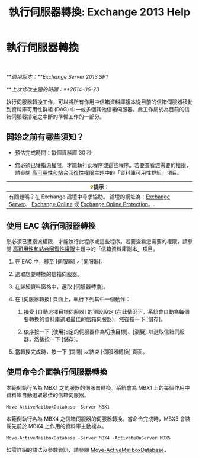 ﻿---
title: '執行伺服器轉換: Exchange 2013 Help'
TOCTitle: 執行伺服器轉換
ms:assetid: ffcefd56-b0a0-4229-9011-fff4197b7c74
ms:mtpsurl: https://technet.microsoft.com/zh-tw/library/Dd298187(v=EXCHG.150)
ms:contentKeyID: 62523865
ms.date: 05/21/2018
mtps_version: v=EXCHG.150
ms.translationtype: MT
---

# 執行伺服器轉換

 

_**適用版本：**Exchange Server 2013 SP1_

_**上次修改主題的時間：**2014-06-23_

執行伺服器轉換工作，可以將所有作用中信箱資料庫複本從目前的信箱伺服器移動到資料庫可用性群組 (DAG) 中一或多個其他信箱伺服器。此工作屬於為目前的信箱伺服器排定之中斷的準備工作的一部分。

## 開始之前有哪些須知？

  - 預估完成時間：每個資料庫 30 秒

  - 您必須已獲指派權限，才能執行此程序或這些程序。若要查看您需要的權限，請參閱 [高可用性和站台回復性權限](high-availability-and-site-resilience-permissions-exchange-2013-help.md)主題中的「資料庫可用性群組」項目。

<table>
<thead>
<tr class="header">
<th><img src="images/Bb124558.tip(EXCHG.150).gif" title="提示" alt="提示" />提示：</th>
</tr>
</thead>
<tbody>
<tr class="odd">
<td>有問題嗎？在 Exchange 論壇中尋求協助。 論壇的網址為：<a href="https://go.microsoft.com/fwlink/p/?linkid=60612">Exchange Server</a>、 <a href="https://go.microsoft.com/fwlink/p/?linkid=267542">Exchange Online</a> 或 <a href="https://go.microsoft.com/fwlink/p/?linkid=285351">Exchange Online Protection</a>。.</td>
</tr>
</tbody>
</table>


## 使用 EAC 執行伺服器轉換

您必須已獲指派權限，才能執行此程序或這些程序。若要查看您需要的權限，請參閱 [高可用性和站台回復性權限](high-availability-and-site-resilience-permissions-exchange-2013-help.md)主題中的「信箱資料庫副本」項目。

1.  在 EAC 中，移至 \[伺服器\] \> \[伺服器\]。

2.  選取想要轉換的信箱伺服器。

3.  在詳細資料窗格中，選取 \[伺服器轉換\]。

4.  在 \[伺服器轉換\] 頁面上，執行下列其中一個動作：
    
    1.  接受 \[自動選擇目標伺服器\] 的預設設定 (在此情況下，系統會自動為每個要轉換的資料庫選取最佳的信箱伺服器)，然後按一下 \[儲存\]。
    
    2.  依序按一下 \[使用指定的伺服器作為切換目標\]、\[瀏覽\] 以選取信箱伺服器，然後按一下 \[儲存\]。

5.  當轉換完成時，按一下 \[關閉\] 以結束 \[伺服器轉換\] 頁面。

## 使用命令介面執行伺服器轉換

本範例執行名為 MBX1 之伺服器的伺服器轉換。系統會為 MBX1 上的每個作用中資料庫自動選取最佳的信箱伺服器。

    Move-ActiveMailboxDatabase -Server MBX1

本範例執行名為 MBX4 之信箱伺服器的伺服器轉換。當命令完成時，MBX5 會裝載先前於 MBX4 上作用的資料庫主動複本。

    Move-ActiveMailboxDatabase -Server MBX4 -ActivateOnServer MBX5

如需詳細的語法及參數資訊，請參閱 [Move-ActiveMailboxDatabase](https://technet.microsoft.com/zh-tw/library/dd298068\(v=exchg.150\))。

